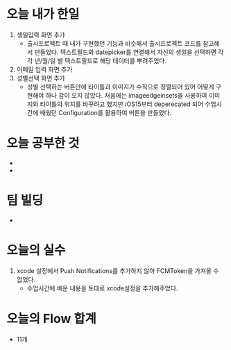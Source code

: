 # 오늘 내가 한일
1. 생일입력 화면 추가
    - 출시프로젝트 때 내가 구현했던 기능과 비슷해서 출시프로젝트 코드를 참고해서 만들었다. 텍스트필드와 datepicker를 연결해서 자신의 생일을 선택하면 각각 년/월/일 별 텍스트필드로 해당 데이터를 뿌려주었다.
2. 이메일 입력 화면 추가
3. 성별선택 화면 추가
    - 성별 선택하는 버튼안에 타이틀과 이미지가 수직으로 정렬되어 있어 어떻게 구현해야 하나 감이 오지 않았다. 처음에는 imageedgeinsets을 사용하여 이미지와 타이틀의 위치를 바꾸려고 했지만 iOS15부터 deperecated 되어 수업시간에 배웠던 Configuration를 활용하여 버튼을 만들었다.
# 오늘 공부한 것
  - 
  - 
# 팀 빌딩
  - 
# 오늘의 실수
 1. xcode 설정에서 Push Notifications를 추가하지 않아 FCMToken을 가져올 수 없었다.
    - 수업시간에 배운 내용을 토대로 xcode설정을 추가해주었다.

# 오늘의 Flow 합계
  - 11개